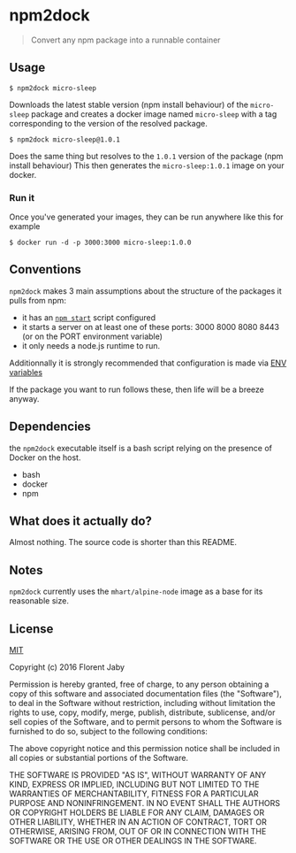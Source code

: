 npm2dock
=======

> Convert any npm package into a runnable container

Usage
-----

    $ npm2dock micro-sleep

Downloads the latest stable version (npm install behaviour) of the `micro-sleep`
package and creates a docker image named `micro-sleep` with a tag corresponding
to the version of the resolved package.

    $ npm2dock micro-sleep@1.0.1

Does the same thing but resolves to the `1.0.1` version of the package (npm install behaviour)
This then generates the `micro-sleep:1.0.1` image on your docker.

### Run it

Once you've generated your images, they can be run anywhere like this for example

    $ docker run -d -p 3000:3000 micro-sleep:1.0.0

Conventions
-----------

`npm2dock` makes 3 main assumptions about the structure of the packages it pulls from npm:

+ it has an [`npm start`](https://docs.npmjs.com/cli/start) script configured
+ it starts a server on at least one of these ports: 3000 8000 8080 8443 (or on the PORT environment variable)
+ it only needs a node.js runtime to run.

Additionnally it is strongly recommended that configuration is made via [ENV variables](http://12factor.net/config)

If the package you want to run follows these, then life will be a breeze anyway.


Dependencies
------------

the `npm2dock` executable itself is a bash script relying on the presence of
Docker on the host.

+ bash
+ docker
+ npm


What does it actually do?
-------------------------

Almost nothing. The source code is shorter than this README.

Notes
-----

`npm2dock` currently uses the `mhart/alpine-node` image as a base for its reasonable size.

License
-------

[MIT](http://opensource.org/licenses/MIT)

Copyright (c) 2016 Florent Jaby

Permission is hereby granted, free of charge, to any person obtaining a copy of this software and associated documentation files (the "Software"), to deal in the Software without restriction, including without limitation the rights to use, copy, modify, merge, publish, distribute, sublicense, and/or sell copies of the Software, and to permit persons to whom the Software is furnished to do so, subject to the following conditions:

The above copyright notice and this permission notice shall be included in all copies or substantial portions of the Software.

THE SOFTWARE IS PROVIDED "AS IS", WITHOUT WARRANTY OF ANY KIND, EXPRESS OR IMPLIED, INCLUDING BUT NOT LIMITED TO THE WARRANTIES OF MERCHANTABILITY, FITNESS FOR A PARTICULAR PURPOSE AND NONINFRINGEMENT. IN NO EVENT SHALL THE AUTHORS OR COPYRIGHT HOLDERS BE LIABLE FOR ANY CLAIM, DAMAGES OR OTHER LIABILITY, WHETHER IN AN ACTION OF CONTRACT, TORT OR OTHERWISE, ARISING FROM, OUT OF OR IN CONNECTION WITH THE SOFTWARE OR THE USE OR OTHER DEALINGS IN THE SOFTWARE.

